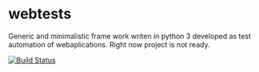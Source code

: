 # webtests
Generic and minimalistic frame work writen in python 3 developed as test automation of webaplications.
Right now project is not ready.

[![Build Status](https://travis-ci.org/rvais/webtests.svg?branch=Firefox)](https://travis-ci.org/rvais/webtests)
